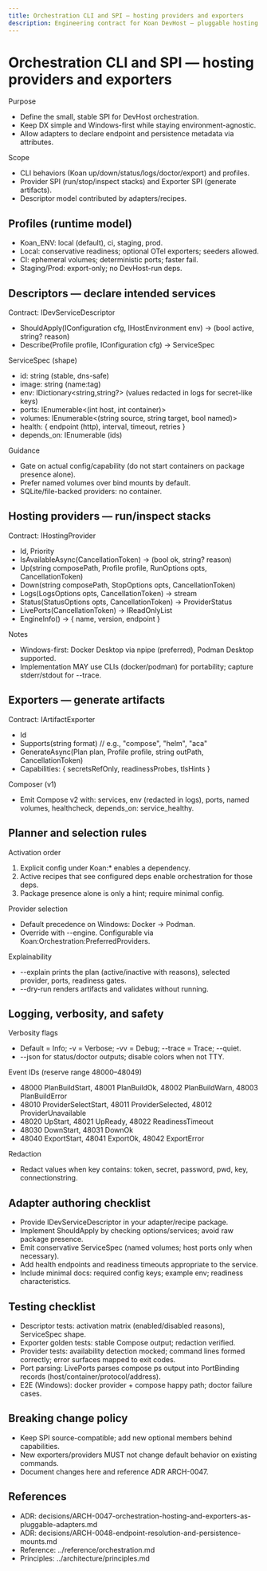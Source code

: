 ```yaml
---
title: Orchestration CLI and SPI — hosting providers and exporters
description: Engineering contract for Koan DevHost — pluggable hosting providers (Docker/Podman) and artifact exporters (Compose/Helm/ACA), with selection rules, logging, and tests.
---
```


# Orchestration CLI and SPI — hosting providers and exporters

Purpose
- Define the small, stable SPI for DevHost orchestration.
- Keep DX simple and Windows-first while staying environment-agnostic.
- Allow adapters to declare endpoint and persistence metadata via attributes.

Scope
- CLI behaviors (Koan up/down/status/logs/doctor/export) and profiles.
- Provider SPI (run/stop/inspect stacks) and Exporter SPI (generate artifacts).
- Descriptor model contributed by adapters/recipes.

## Profiles (runtime model)

- Koan_ENV: local (default), ci, staging, prod.
- Local: conservative readiness; optional OTel exporters; seeders allowed.
- CI: ephemeral volumes; deterministic ports; faster fail.
- Staging/Prod: export-only; no DevHost-run deps.

## Descriptors — declare intended services

Contract: IDevServiceDescriptor
- ShouldApply(IConfiguration cfg, IHostEnvironment env) → (bool active, string? reason)
- Describe(Profile profile, IConfiguration cfg) → ServiceSpec

ServiceSpec (shape)
- id: string (stable, dns-safe)
- image: string (name:tag)
- env: IDictionary<string,string?> (values redacted in logs for secret-like keys)
- ports: IEnumerable<(int host, int container)>
- volumes: IEnumerable<(string source, string target, bool named)>
- health: { endpoint (http), interval, timeout, retries }
- depends_on: IEnumerable<string> (ids)

Guidance
- Gate on actual config/capability (do not start containers on package presence alone).
- Prefer named volumes over bind mounts by default.
- SQLite/file-backed providers: no container.

## Hosting providers — run/inspect stacks

Contract: IHostingProvider
- Id, Priority
- IsAvailableAsync(CancellationToken) → (bool ok, string? reason)
- Up(string composePath, Profile profile, RunOptions opts, CancellationToken)
- Down(string composePath, StopOptions opts, CancellationToken)
- Logs(LogsOptions opts, CancellationToken) → stream
- Status(StatusOptions opts, CancellationToken) → ProviderStatus
- LivePorts(CancellationToken) → IReadOnlyList<PortBinding>
- EngineInfo() → { name, version, endpoint }

Notes
- Windows-first: Docker Desktop via npipe (preferred), Podman Desktop supported.
- Implementation MAY use CLIs (docker/podman) for portability; capture stderr/stdout for --trace.

## Exporters — generate artifacts

Contract: IArtifactExporter
- Id
- Supports(string format) // e.g., "compose", "helm", "aca"
- GenerateAsync(Plan plan, Profile profile, string outPath, CancellationToken)
- Capabilities: { secretsRefOnly, readinessProbes, tlsHints }

Composer (v1)
- Emit Compose v2 with: services, env (redacted in logs), ports, named volumes, healthcheck, depends_on: service_healthy.

## Planner and selection rules

Activation order
1) Explicit config under Koan:* enables a dependency.
2) Active recipes that see configured deps enable orchestration for those deps.
3) Package presence alone is only a hint; require minimal config.

Provider selection
- Default precedence on Windows: Docker → Podman.
- Override with --engine. Configurable via Koan:Orchestration:PreferredProviders.

Explainability
- --explain prints the plan (active/inactive with reasons), selected provider, ports, readiness gates.
- --dry-run renders artifacts and validates without running.

## Logging, verbosity, and safety

Verbosity flags
- Default = Info; -v = Verbose; -vv = Debug; --trace = Trace; --quiet.
- --json for status/doctor outputs; disable colors when not TTY.

Event IDs (reserve range 48000–48049)
- 48000 PlanBuildStart, 48001 PlanBuildOk, 48002 PlanBuildWarn, 48003 PlanBuildError
- 48010 ProviderSelectStart, 48011 ProviderSelected, 48012 ProviderUnavailable
- 48020 UpStart, 48021 UpReady, 48022 ReadinessTimeout
- 48030 DownStart, 48031 DownOk
- 48040 ExportStart, 48041 ExportOk, 48042 ExportError

Redaction
- Redact values when key contains: token, secret, password, pwd, key, connectionstring.

## Adapter authoring checklist

- Provide IDevServiceDescriptor in your adapter/recipe package.
- Implement ShouldApply by checking options/services; avoid raw package presence.
- Emit conservative ServiceSpec (named volumes; host ports only when necessary).
- Add health endpoints and readiness timeouts appropriate to the service.
- Include minimal docs: required config keys; example env; readiness characteristics.

## Testing checklist

- Descriptor tests: activation matrix (enabled/disabled reasons), ServiceSpec shape.
- Exporter golden tests: stable Compose output; redaction verified.
- Provider tests: availability detection mocked; command lines formed correctly; error surfaces mapped to exit codes.
- Port parsing: LivePorts parses compose ps output into PortBinding records (host/container/protocol/address).
- E2E (Windows): docker provider + compose happy path; doctor failure cases.

## Breaking change policy

- Keep SPI source-compatible; add new optional members behind capabilities.
- New exporters/providers MUST not change default behavior on existing commands.
- Document changes here and reference ADR ARCH-0047.

## References

- ADR: decisions/ARCH-0047-orchestration-hosting-and-exporters-as-pluggable-adapters.md
- ADR: decisions/ARCH-0048-endpoint-resolution-and-persistence-mounts.md
- Reference: ../reference/orchestration.md
- Principles: ../architecture/principles.md
